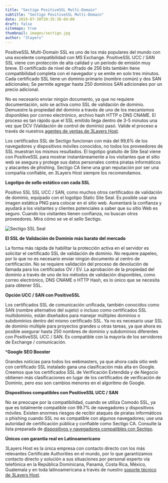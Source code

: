 ```yaml
---
title: "Sectigo PositiveSSL Multi-Domain"
subtitle: "Sectigo PositiveSSL Multi-Domain"
date: 2019-07-30T20:35:38-04:00
draft: false
sitemaps: true
thumbnail: images/sectigo.jpg
author: "3layers"
---
```


PositiveSSL Multi-Domain SSL es uno de los más populares del mundo con una excelente compatibilidad con MS Exchange. PositiveSSL UCC / SAN SSL viene con protección de alta calidad y un período de emisión muy breve. El certificado de nivel de cifrado de 256 bits también tiene compatibilidad completa con el navegador y se emite en solo tres minutos. Cada certificado SSL tiene un dominio primario (nombre común) y dos SAN adicionales; Se permite agregar hasta 250 dominios SAN adicionales por un precio adicional.

No es necesario enviar ningún documento, ya que no requiere documentación, solo se activa como SSL de validación de dominio. Demuestre la propiedad del dominio a través de uno de los mecanismos disponibles por correo electrónico, archivo hash HTTP o DNS CNAME. El proceso es tan rápido que el SSL emitido llega dentro de 3-5 minutos una vez que DCV (Validación de control de dominio) pasó. Valide el proceso a través de nuestros [agentes de ventas de 3Layers Host](https://3layers.host/contact/).

Los certificados SSL de Sectigo funcionan con más del 99,6% de los navegadores y dispositivos móviles conocidos, no todos los proveedores de SSL muestran los mismos resultados. El logotipo gratuito de Site Seal viene con PositiveSSL para mostrar instantáneamente a los visitantes que el sitio web se asegura y protege sus datos personales contra piratas informáticos y atacantes de phishing. Sectigo CA tiene una gran reputación por ser una compañía confiable, en 3Layers Host siempre los recomendamos.

**Logotipo de sello estático con cada SSL**

Positivo SSL SSL UCC / SAN, como muchos otros certificados de validación de dominio, equipado con el logotipo Static Site Seal. Es posible usar una imagen estática PNG para colocar en el sitio web. Aumentará la confianza y ayudará a los visitantes y clientes potenciales a saber que su sitio Web es seguro. Cuando los visitantes tienen confianza, no buscan otros proveedores. Mira cómo se ve el sello Sectigo.

![Sectigo SSL Seal](/images/sectigo_seal.png)

**El SSL de Validación de Dominio más barato del mercado**

La forma más rápida de habilitar la protección activa en el servidor es solicitar el certificado SSL de validación de dominio. No requiere papeleo, por lo que no es necesario enviar ningún documento al centro de certificación. No se requiere validación del proceso de devolución de llamada para los certificados OV / EV. La aprobación de la propiedad del dominio a través de uno de los métodos de validación disponibles, como correo electrónico, DNS CNAME o HTTP Hash, es lo único que se necesita para obtener SSL.

**Opción UCC / SAN con PositiveSSL**

Los certificados SSL de comunicación unificada, también conocidos como SAN (nombre alternativo del sujeto) o incluso como certificados SSL multidominio, están diseñados para manejar múltiples dominios o subdominios dentro del mismo certificado SSL. Ya no es necesario usar SSL de dominio múltiple para proyectos grandes u otras tareas, ya que ahora es posible asegurar hasta 250 nombres de dominio y subdominios diferentes con PositiveSSL UCC / SAN. Es compatible con la mayoría de los servidores de Exchange / comunicación.

***Google SEO Booster**

Grandes noticias para todos los webmasters, ya que ahora cada sitio web con certificado SSL instalado gana una clasificación más alta en Google. Creemos que los certificados SSL de Verificación Extendida y de Negocio obtienen más clasificaciones en lugar de los certificados de verificación de Dominio, pero eso son cambios menores en el algoritmo de Google.

**Dispositivos compatibles con PositiveSSL UCC / SAN**

No se preocupe por la compatibilidad, cuando se utiliza Comodo SSL, ya que es totalmente compatible con 99.7% de navegadores y dispositivos móviles. Existen enormes riesgos de recibir ataques de piratas informáticos o phishing cuando SSL no es compatible con algunos navegadores; use una autoridad de certificación pública y confiable como Sectigo CA. Consulte la lista preparada de [dispositivos y navegadores compatibles con Sectigo](https://3layers.host/compatibilidad-de-dispositivos-con-ssl/).

**Únicos con garantía real en Latinoamericano**

3Layers Host es la única empresa con contacto directo con los más relevantes Certificate Authorities en el mundo, por lo que garantizamos contacto directo y solución a sus situaciones por personal experto vía telefónica en la República Dominicana, Panamá, Costa Rica, México, Guatemala y en toda latinoamericana a través de nuestro [soporte técnico de 3Layers Host](https://3layers.host/contact/).